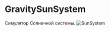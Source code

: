 # GravitySunSystem
Симулятор Солнечной системы.
![SunSystem]((https://github.com/DoctorProf/GravitySunSystem/blob/master/SunSystem.png))
